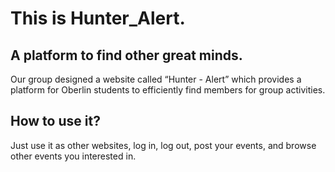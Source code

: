# This is Hunter_Alert.
## A platform to find other great minds.
Our group designed a website called “Hunter - Alert” which provides a platform for Oberlin students to efficiently find members for group activities.

## How to use it?
Just use it as other websites, log in, log out, post your events, and browse other events you interested in.
